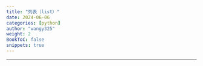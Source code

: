 ```yaml
---
title: "列表（list）"
date: 2024-06-06
categories: [python]
author: "wangy325"
weight: 2
BookToC: false
snippets: true
---
```


---


